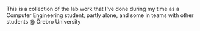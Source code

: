 This is a collection of the lab work that I've done during my time as a Computer Engineering student, partly alone, and some in teams with other students @ Örebro University
